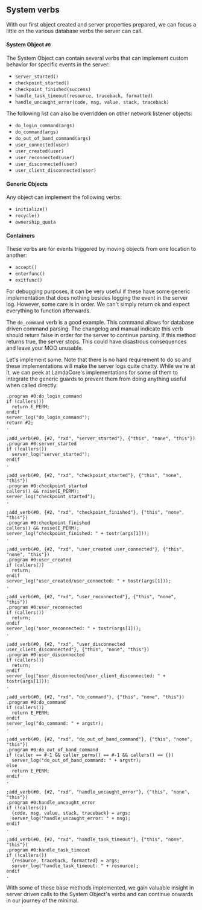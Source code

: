 ## System verbs

With our first object created and server properties prepared, we can focus a little on the various database verbs the server can call.

#### System Object `#0`

The System Object can contain several verbs that can implement custom behavior for specific events in the server:

- `server_started()`
- `checkpoint_started()`
- `checkpoint_finished(success)`
- `handle_task_timeout(resource, traceback, formatted)`
- `handle_uncaught_error(code, msg, value, stack, traceback)`

The following list can also be overridden on other network listener objects:

* `do_login_command(args)`
* `do_command(args)`
* `do_out_of_band_command(args)`
* `user_connected(user)`
* `user_created(user)`
* `user_reconnected(user)`
* `user_disconnected(user)`
* `user_client_disconnected(user)`

#### Generic Objects

Any object can implement the following verbs:

- `initialize()`
- `recycle()`
- `ownership_quota`

#### Containers

These verbs are for events triggered by moving objects from one location to another:

- `accept()`
- `enterfunc()`
- `exitfunc()`

For debugging purposes, it can be very useful if these have some generic implementation that does nothing besides logging the event in the server log. However, some care is in order. We can't simply return ok and expect everything to function afterwards. 

The `do_command` verb is a good example. This command allows for database driven command parsing. The changelog and manual indicate this verb should return false in order for the server to continue parsing. If this method returns true, the server stops. This could have disastrous consequences and leave your MOO unusable.

Let's implement some. Note that there is no hard requirement to do so and these implementations will make the server logs quite chatty. While we're at it, we can peek at LamdaCore's implementations for some of them to integrate the generic guards to prevent them from doing anything useful when called directly:

```
.program #0:do_login_command
if (callers())
  return E_PERM;
endif
server_log("do_login_command");
return #2;
.
```
```
;add_verb(#0, {#2, "rxd", "server_started"}, {"this", "none", "this"})
.program #0:server_started
if (!callers())
  server_log("server_started");
endif
.
```
```
;add_verb(#0, {#2, "rxd", "checkpoint_started"}, {"this", "none", "this"})
.program #0:checkpoint_started
callers() && raise(E_PERM);
server_log("checkpoint_started");
.
```
```
;add_verb(#0, {#2, "rxd", "checkpoint_finished"}, {"this", "none", "this"})
.program #0:checkpoint_finished
callers() && raise(E_PERM);
server_log("checkpoint_finished: " + tostr(args[1]));
.
```
```
;add_verb(#0, {#2, "rxd", "user_created user_connected"}, {"this", "none", "this"})
.program #0:user_created
if (callers())
  return;
endif
server_log("user_created/user_connected: " + tostr(args[1]));
.
```
```
;add_verb(#0, {#2, "rxd", "user_reconnected"}, {"this", "none", "this"})
.program #0:user_reconnected
if (callers())
  return;
endif
server_log("user_reconnected: " + tostr(args[1]));
.
```
```
;add_verb(#0, {#2, "rxd", "user_disconnected user_client_disconnected"}, {"this", "none", "this"})
.program #0:user_disconnected
if (callers())
  return;
endif
server_log("user_disconnected/user_client_disconnected: " + tostr(args[1]));
.
```
```
;add_verb(#0, {#2, "rxd", "do_command"}, {"this", "none", "this"})
.program #0:do_command
if (callers())
  return E_PERM;
endif
server_log("do_command: " + argstr);
.
```
```
;add_verb(#0, {#2, "rxd", "do_out_of_band_command"}, {"this", "none", "this"})
.program #0:do_out_of_band_command
if (caller == #-1 && caller_perms() == #-1 && callers() == {})
  server_log("do_out_of_band_command: " + argstr);
else
  return E_PERM;
endif
.
```
```
;add_verb(#0, {#2, "rxd", "handle_uncaught_error"}, {"this", "none", "this"})
.program #0:handle_uncaught_error
if (!callers())
  {code, msg, value, stack, traceback} = args;
  server_log("handle_uncaught_error: " + msg);
endif
.
```
```
;add_verb(#0, {#2, "rxd", "handle_task_timeout"}, {"this", "none", "this"})
.program #0:handle_task_timeout
if (!callers())
  {resource, traceback, formatted} = args;
  server_log("handle_task_timeout: " + resource);
endif
.
```

With some of these base methods implemented, we gain valuable insight in server driven calls to the System Object's verbs and can continue onwards in our journey of the minimal.
